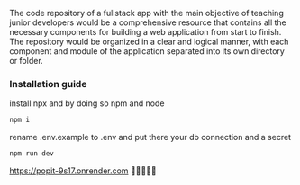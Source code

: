 The code repository of a fullstack app with the main objective of teaching junior developers would be a comprehensive resource that contains all the necessary components for building a web application from start to finish. The repository would be organized in a clear and logical manner, with each component and module of the application separated into its own directory or folder.


### Installation guide

install npx and by doing so npm and node

```bash
npm i
```

rename .env.example to .env and put there your db connection and a secret

```bash
npm run dev
```


https://popit-9s17.onrender.com 🎉🎉🎉🎉🎉
